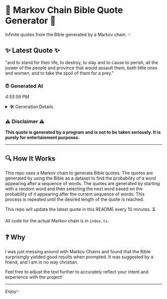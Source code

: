 # 📖 Markov Chain Bible Quote Generator 📖

Infinite quotes from the Bible generated by a Markov chain. ✨

## ✨ Latest Quote ✨
"and to stand for their life, to destroy, to slay and to cause to perish, all the power of the people and province that would assault them, both little ones and women, and to take the spoil of them for a prey."

### ⏰ Generated At
*4:55:59 PM*

<details>
    <summary>🛠️ Generation Details</summary>
    <p>
        <strong>🌱 Seed:</strong> and<br>
        <strong>🔄 Iterations:</strong> 41<br>
        <strong>📜 Context History:</strong><br>[ and ]: to<br>[ and, to ]: stand<br>[ and, to, stand ]: for<br>[ and, to, stand, for ]: their<br>[ and, to, stand, for, their ]: life,<br>[ and, to, stand, for, their, life, ]: to<br>[ to, stand, for, their, life,, to ]: destroy,<br>[ stand, for, their, life,, to, destroy, ]: to<br>[ for, their, life,, to, destroy,, to ]: slay<br>[ their, life,, to, destroy,, to, slay ]: and<br>[ life,, to, destroy,, to, slay, and ]: to<br>[ to, destroy,, to, slay, and, to ]: cause<br>[ destroy,, to, slay, and, to, cause ]: to<br>[ to, slay, and, to, cause, to ]: perish,<br>[ slay, and, to, cause, to, perish, ]: all<br>[ and, to, cause, to, perish,, all ]: the<br>[ to, cause, to, perish,, all, the ]: power<br>[ cause, to, perish,, all, the, power ]: of<br>[ to, perish,, all, the, power, of ]: the<br>[ perish,, all, the, power, of, the ]: people<br>[ all, the, power, of, the, people ]: and<br>[ the, power, of, the, people, and ]: province<br>[ power, of, the, people, and, province ]: that<br>[ of, the, people, and, province, that ]: would<br>[ the, people, and, province, that, would ]: assault<br>[ people, and, province, that, would, assault ]: them,<br>[ and, province, that, would, assault, them, ]: both<br>[ province, that, would, assault, them,, both ]: little<br>[ that, would, assault, them,, both, little ]: ones<br>[ would, assault, them,, both, little, ones ]: and<br>[ assault, them,, both, little, ones, and ]: women,<br>[ them,, both, little, ones, and, women, ]: and<br>[ both, little, ones, and, women,, and ]: to<br>[ little, ones, and, women,, and, to ]: take<br>[ ones, and, women,, and, to, take ]: the<br>[ and, women,, and, to, take, the ]: spoil<br>[ women,, and, to, take, the, spoil ]: of<br>[ and, to, take, the, spoil, of ]: them<br>[ to, take, the, spoil, of, them ]: for<br>[ take, the, spoil, of, them, for ]: a<br>[ the, spoil, of, them, for, a ]: prey.<br>
    </p>
</details>

### ⚠️ Disclaimer ⚠️
**This quote is generated by a program and is not to be taken seriously. It is purely for entertainment purposes.**

---

## 🔍 How It Works

This repo uses a Markov chain to generate Bible quotes. The quotes are generated by using the Bible as a dataset to find the probability of a word appearing after a sequence of words. The quotes are generated by starting with a random word and then selecting the next word based on the probability of it appearing after the current sequence of words. This process is repeated until the desired length of the quote is reached.

This repo will update the latest quote in this README every 10 minutes. ⏳

All code for the actual Markov chain is in `index.ts`.

## ❓ Why

I was just messing around with Markov Chains and found that the Bible surprisingly yielded good results when prompted. 
It was suggested by a friend, and I am in no way christian.

Feel free to adjust the text further to accurately reflect your intent and experience with the project!

---

*Enjoy*✨
